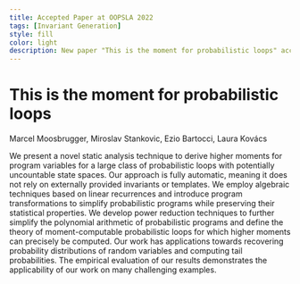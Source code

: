 ```yaml
---
title: Accepted Paper at OOPSLA 2022
tags: [Invariant Generation]  
style: fill
color: light
description: New paper "This is the moment for probabilistic loops" accepted to be presented at OOPSLA 2022, the annual ACM research conference on Object-Oriented Programming, Systems, Languages & Applications.
---
```


# This is the moment for probabilistic loops
Marcel Moosbrugger, Miroslav Stankovic, Ezio Bartocci, Laura Kovács

We present a novel static analysis technique to derive higher moments 
for program variables for a large class of probabilistic loops with 
potentially uncountable state spaces. Our approach is fully automatic, 
meaning it does not rely on externally provided invariants or templates. 
We employ algebraic techniques based on linear recurrences and introduce 
program transformations to simplify probabilistic programs while preserving 
their statistical properties. We develop power reduction techniques 
to further simplify the polynomial arithmetic of probabilistic programs 
and define the theory of moment-computable probabilistic loops for which 
higher moments can precisely be computed. Our work has applications towards 
recovering probability distributions of random variables and computing tail 
probabilities. The empirical evaluation of our results demonstrates the 
applicability of our work on many challenging examples.